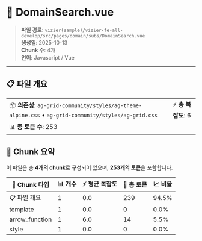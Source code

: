 # 📄 DomainSearch.vue

> **파일 경로**: `vizier(sample)/vizier-fe-all-develop/src/pages/domain/subs/DomainSearch.vue`  
> **생성일**: 2025-10-13  
> **Chunk 수**: 4개  
> **언어**: Javascript / Vue
---





## 📋 파일 개요

| | |
|--|--|
| 📦 **의존성**: `ag-grid-community/styles/ag-theme-alpine.css` • `ag-grid-community/styles/ag-grid.css` | ⚡ **총 복잡도**: 6 |
| 📊 **총 토큰 수**: 253 |  |






## 🧩 Chunk 요약

이 파일은 총 **4개의 chunk**로 구성되어 있으며, **253개의 토큰**을 포함합니다.

| 🧩 Chunk 타입 | 📊 개수 | ⚡ 평균 복잡도 | 📝 총 토큰 | 📈 비율 |
|---------------|--------|-------------|----------|--------|
| 📋 파일 개요 | 1 | 0.0 | 239 | 94.5% |
| template | 1 | 0.0 | 0 | 0.0% |
| arrow_function | 1 | 6.0 | 14 | 5.5% |
| style | 1 | 0.0 | 0 | 0.0% |


